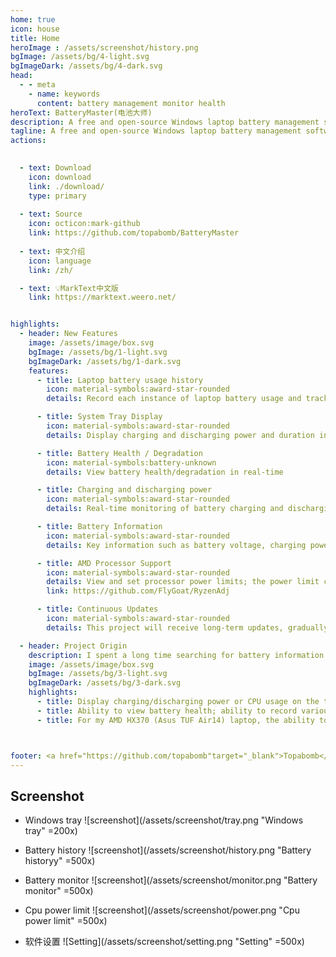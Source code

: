 ```yaml
---
home: true
icon: house
title: Home
heroImage : /assets/screenshot/history.png
bgImage: /assets/bg/4-light.svg
bgImageDark: /assets/bg/4-dark.svg
head:
  - - meta
    - name: keywords
      content: battery management monitor health
heroText: BatteryMaster(电池大师)
description: A free and open-source Windows laptop battery management software that supports the display of key battery information such as battery health, wear level, charging power, discharging power, battery voltage, and more; allows manual adjustment of processor power limits; and enables recording and viewing of historical battery health changes.
tagline: A free and open-source Windows laptop battery management software that supports the display of key battery information such as battery health, wear level, charging power, discharging power, battery voltage, and more; allows manual adjustment of processor power limits; and enables recording and viewing of historical battery health changes.
actions:
    

  - text: Download
    icon: download
    link: ./download/  
    type: primary
  
  - text: Source
    icon: octicon:mark-github
    link: https://github.com/topabomb/BatteryMaster
  
  - text: 中文介绍
    icon: language
    link: /zh/

  - text: 💡MarkText中文版
    link: https://marktext.weero.net/


highlights:
  - header: New Features
    image: /assets/image/box.svg
    bgImage: /assets/bg/1-light.svg
    bgImageDark: /assets/bg/1-dark.svg
    features:
      - title: Laptop battery usage history
        icon: material-symbols:award-star-rounded
        details: Record each instance of laptop battery usage and track changes in health or battery wear.

      - title: System Tray Display
        icon: material-symbols:award-star-rounded
        details: Display charging and discharging power and duration in different colors during charging and discharging, and show CPU usage when fully charged.

      - title: Battery Health / Degradation
        icon: material-symbols:battery-unknown
        details: View battery health/degradation in real-time

      - title: Charging and discharging power
        icon: material-symbols:award-star-rounded
        details: Real-time monitoring of battery charging and discharging power

      - title: Battery Information
        icon: material-symbols:award-star-rounded
        details: Key information such as battery voltage, charging power, discharging power, design capacity, full charge capacity, battery lifespan/degradation

      - title: AMD Processor Support
        icon: material-symbols:award-star-rounded
        details: View and set processor power limits; the power limit can be locked to prevent modification by other processes; this feature uses RyzenAdj code and is only supported by certain CPUs.
        link: https://github.com/FlyGoat/RyzenAdj

      - title: Continuous Updates
        icon: material-symbols:award-star-rounded
        details: This project will receive long-term updates, gradually adding more features and support for additional processors.

  - header: Project Origin
    description: I spent a long time searching for battery information monitoring software available for Windows. While HWiNFO and LibreHardwareMonitor can monitor a large amount of hardware, neither can consistently lock to the taskbar in the front. BatteryinfoView doesn't show up on the taskbar at all. I'm not criticizing these tools, as my knowledge of them only goes up to February 23, 2025, and these issues may have been resolved in newer versions. Additionally, in order to extend battery life when using my laptop, I wanted to set processor power limits to reduce battery consumption. So, I decided to develop the software myself. To practice Rust development, I forced myself to use Rust + Tauri for this project, and it needs to have at least the following features->
    image: /assets/image/box.svg
    bgImage: /assets/bg/3-light.svg
    bgImageDark: /assets/bg/3-dark.svg
    highlights:
      - title: Display charging/discharging power or CPU usage on the taskbar. The reason for not displaying the battery percentage is that it is already provided by Windows by default.
      - title: Ability to view battery health; ability to record various battery information history for tracking usage habits.
      - title: For my AMD HX370 (Asus TUF Air14) laptop, the ability to view power limits, and ideally, to modify them myself.



footer: <a href="https://github.com/topabomb"target="_blank">Topabomb</a> use <a href="https://theme-hope.vuejs.press/zh/" target="_blank">VuePress Theme Hope</a> Build this website
---
```


## Screenshot

- Windows tray
![screenshot](/assets/screenshot/tray.png "Windows tray" =200x)

- Battery history
![screenshot](/assets/screenshot/history.png "Battery historyy" =500x)

- Battery monitor
![screenshot](/assets/screenshot/monitor.png "Battery monitor" =500x)
- Cpu power limit
![screenshot](/assets/screenshot/power.png "Cpu power limit" =500x)
- 软件设置
![Setting](/assets/screenshot/setting.png "Setting" =500x)
